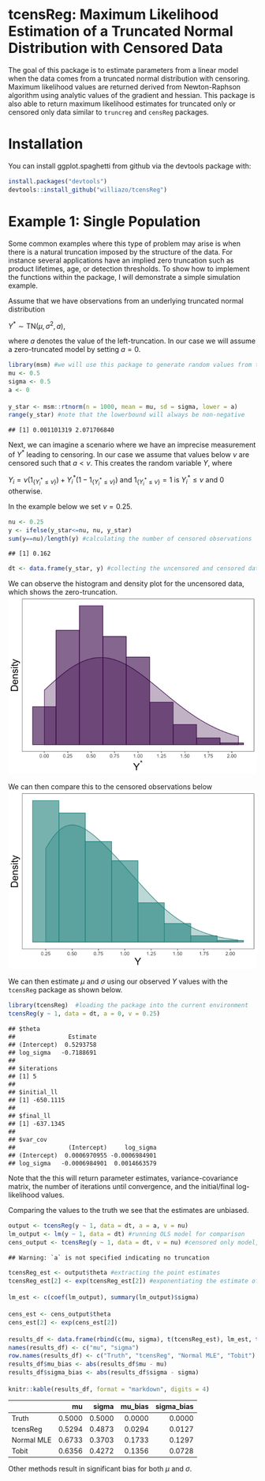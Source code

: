 tcensReg: Maximum Likelihood Estimation of a Truncated Normal Distribution with Censored Data
================

The goal of this package is to estimate parameters from a linear model when the data comes from a truncated normal distribution with censoring. Maximum likelihood values are returned derived from Newton-Raphson algorithm using analytic values of the gradient and hessian. This package is also able to return maximum likelihood estimates for truncated only or censored only data similar to `truncreg` and `censReg` packages.

Installation
============

You can install ggplot.spaghetti from github via the devtools package with:

``` r
install.packages("devtools")
devtools::install_github("williazo/tcensReg")
```

Example 1: Single Population
============================

Some common examples where this type of problem may arise is when there is a natural truncation imposed by the structure of the data. For instance several applications have an implied zero truncation such as product lifetimes, age, or detection thresholds. To show how to implement the functions within the package, I will demonstrate a simple simulation example.

Assume that we have observations from an underlying truncated normal distribution

*Y*<sup>\*</sup> ∼ TN(*μ*, *σ*<sup>2</sup>, *a*),

where *a* denotes the value of the left-truncation. In our case we will assume a zero-truncated model by setting *a* = 0.

``` r
library(msm) #we will use this package to generate random values from the truncated normal distribution
mu <- 0.5
sigma <- 0.5
a <- 0

y_star <- msm::rtnorm(n = 1000, mean = mu, sd = sigma, lower = a)
range(y_star) #note that the lowerbound will always be non-negative
```

    ## [1] 0.001101319 2.071706840

Next, we can imagine a scenario where we have an imprecise measurement of *Y*<sup>\*</sup> leading to censoring. In our case we assume that values below *ν* are censored such that *a* &lt; *ν*. This creates the random variable *Y*, where

*Y*<sub>*i*</sub> = *ν*(1<sub>{*Y*<sub>*i*</sub><sup>\*</sup> ≤ *ν*}</sub>) + *Y*<sub>*i*</sub><sup>\*</sup>(1 − 1<sub>{*Y*<sub>*i*</sub><sup>\*</sup> ≤ *ν*}</sub>) and 1<sub>{*Y*<sub>*i*</sub><sup>\*</sup> ≤ *ν*}</sub> = 1 is *Y*<sub>*i*</sub><sup>\*</sup> ≤ *ν* and 0 otherwise.

In the example below we set *ν* = 0.25.

``` r
nu <- 0.25
y <- ifelse(y_star<=nu, nu, y_star)
sum(y==nu)/length(y) #calculating the number of censored observations
```

    ## [1] 0.162

``` r
dt <- data.frame(y_star, y) #collecting the uncensored and censored data together
```

We can observe the histogram and density plot for the uncensored data, which shows the zero-truncation. ![](README_files/figure-markdown_github/unnamed-chunk-4-1.png)

We can then compare this to the censored observations below ![](README_files/figure-markdown_github/unnamed-chunk-5-1.png)

We can then estimate *μ* and *σ* using our observed *Y* values with the `tcensReg` package as shown below.

``` r
library(tcensReg)  #loading the package into the current environment
tcensReg(y ~ 1, data = dt, a = 0, v = 0.25)
```

    ## $theta
    ##               Estimate
    ## (Intercept)  0.5293758
    ## log_sigma   -0.7188691
    ## 
    ## $iterations
    ## [1] 5
    ## 
    ## $initial_ll
    ## [1] -650.1115
    ## 
    ## $final_ll
    ## [1] -637.1345
    ## 
    ## $var_cov
    ##               (Intercept)     log_sigma
    ## (Intercept)  0.0006970955 -0.0006984901
    ## log_sigma   -0.0006984901  0.0014663579

Note that the this will return parameter estimates, variance-covariance matrix, the number of iterations until convergence, and the initial/final log-likelihood values.

Comparing the values to the truth we see that the estimates are unbiased.

``` r
output <- tcensReg(y ~ 1, data = dt, a = a, v = nu)
lm_output <- lm(y ~ 1, data = dt) #running OLS model for comparison
cens_output <- tcensReg(y ~ 1, data = dt, v = nu) #censored only model, i.e., Tobit model
```

    ## Warning: `a` is not specified indicating no truncation

``` r
tcensReg_est <- output$theta #extracting the point estimates
tcensReg_est[2] <- exp(tcensReg_est[2]) #exponentiating the estimate of log_sigma to estimate sigma

lm_est <- c(coef(lm_output), summary(lm_output)$sigma)

cens_est <- cens_output$theta
cens_est[2] <- exp(cens_est[2])

results_df <- data.frame(rbind(c(mu, sigma), t(tcensReg_est), lm_est, t(cens_est)))
names(results_df) <- c("mu", "sigma")
row.names(results_df) <- c("Truth", "tcensReg", "Normal MLE", "Tobit")
results_df$mu_bias <- abs(results_df$mu - mu)
results_df$sigma_bias <- abs(results_df$sigma - sigma)

knitr::kable(results_df, format = "markdown", digits = 4)
```

|            |      mu|   sigma|  mu\_bias|  sigma\_bias|
|:-----------|-------:|-------:|---------:|------------:|
| Truth      |  0.5000|  0.5000|    0.0000|       0.0000|
| tcensReg   |  0.5294|  0.4873|    0.0294|       0.0127|
| Normal MLE |  0.6733|  0.3703|    0.1733|       0.1297|
| Tobit      |  0.6356|  0.4272|    0.1356|       0.0728|

Other methods result in significant bias for both *μ* and *σ*.
